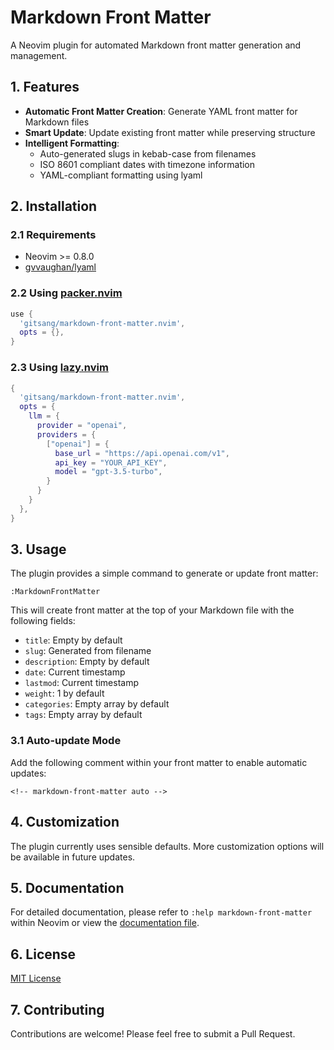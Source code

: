 # Markdown Front Matter

A Neovim plugin for automated Markdown front matter generation and management.

## 1. Features

- **Automatic Front Matter Creation**: Generate YAML front matter for Markdown files
- **Smart Update**: Update existing front matter while preserving structure
- **Intelligent Formatting**:
  - Auto-generated slugs in kebab-case from filenames
  - ISO 8601 compliant dates with timezone information
  - YAML-compliant formatting using lyaml

## 2. Installation

### 2.1 Requirements

- Neovim >= 0.8.0
- [gvvaughan/lyaml](https://github.com/gvvaughan/lyaml)

### 2.2 Using [packer.nvim](https://github.com/wbthomason/packer.nvim)

```lua
use {
  'gitsang/markdown-front-matter.nvim',
  opts = {},
}
```

### 2.3 Using [lazy.nvim](https://github.com/folke/lazy.nvim)

```lua
{
  'gitsang/markdown-front-matter.nvim',
  opts = {
    llm = {
      provider = "openai",
      providers = {
        ["openai"] = {
          base_url = "https://api.openai.com/v1",
          api_key = "YOUR_API_KEY",
          model = "gpt-3.5-turbo",
        }
      }
    }
  },
}
```

## 3. Usage

The plugin provides a simple command to generate or update front matter:

```
:MarkdownFrontMatter
```

This will create front matter at the top of your Markdown file with the following fields:

- `title`: Empty by default
- `slug`: Generated from filename
- `description`: Empty by default
- `date`: Current timestamp
- `lastmod`: Current timestamp
- `weight`: 1 by default
- `categories`: Empty array by default
- `tags`: Empty array by default

### 3.1 Auto-update Mode

Add the following comment within your front matter to enable automatic updates:

```
<!-- markdown-front-matter auto -->
```

## 4. Customization

The plugin currently uses sensible defaults. More customization options will be available in future updates.

## 5. Documentation

For detailed documentation, please refer to `:help markdown-front-matter` within Neovim or view the [documentation file](doc/markdown-front-matter.txt).

## 6. License

[MIT License](LICENSE)

## 7. Contributing

Contributions are welcome! Please feel free to submit a Pull Request.
